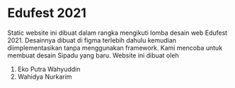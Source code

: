 # Edufest 2021

Static website ini dibuat dalam rangka mengikuti lomba desain web Edufest 2021. Desainnya dibuat di figma terlebih dahulu kemudian diimplementasikan tanpa menggunakan framework. Kami mencoba untuk membuat desain Sipadu yang baru. Website ini dibuat oleh

1. Eko Putra Wahyuddin
2. Wahidya Nurkarim
